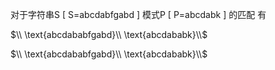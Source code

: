 对于字符串S
\[
S=abcdabfgabd
\]
模式P
\[
P=abcdabk
\]
的匹配
有

$\\
\text{abcdababfgabd}\\
\text{abcdababk}\\$

$\\
\text{abcdababfgabd}\\
\text{abcdababk}\\$
